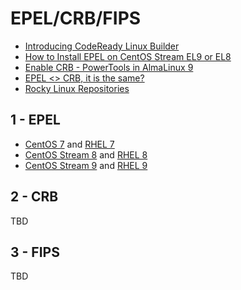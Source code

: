 # EPEL/CRB/FIPS

* [Introducing CodeReady Linux Builder][01]
* [How to Install EPEL on CentOS Stream EL9 or EL8][02]
* [Enable CRB - PowerTools in AlmaLinux 9][03]
* [EPEL <> CRB, it is the same?][04]
* [Rocky Linux Repositories][05]

[01]: https://developers.redhat.com/blog/2018/11/15/introducing-codeready-linux-builder
[02]: https://www.linuxcapable.com/how-to-install-epel-on-centos-stream/
[03]: https://linux.how2shout.com/enable-crb-code-ready-builder-powertools-in-almalinux-9/
[04]: https://discussion.fedoraproject.org/t/epel-crb-it-is-the-same/44433
[05]: https://wiki.rockylinux.org/rocky/repo/

## 1 - EPEL

* [CentOS 7][EPEL-C7]         and [RHEL 7][EPEL-R7]
* [CentOS Stream 8][EPEL-C8S] and [RHEL 8][EPEL-R8]
* [CentOS Stream 9][EPEL-C9S] and [RHEL 9][EPEL-R9]

[EPEL-C7]: CentOS7/epel/epel.md
[EPEL-R7]: FOO
[EPEL-C8S]: FOO
[EPEL-R8]: FOO
[EPEL-C9S]: FOO
[EPEL-R9]: FOO

## 2 - CRB

TBD

## 3 - FIPS

TBD



